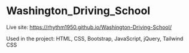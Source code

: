 # Washington_Driving_School

Live site: https://rhythm1950.github.io/Washington-Driving-School/

Used in the project: HTML, CSS, Bootstrap, JavaScript, jQuery, Tailwind CSS
